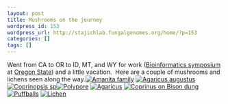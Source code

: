 ```yaml
---
layout: post
title: Mushrooms on the journey
wordpress_id: 153
wordpress_url: http://stajichlab.fungalgenomes.org/home/?p=153
categories: []
tags: []
---
```

Went from CA to OR to ID, MT, and WY for work ([Bioinformatics symposium](http://mcbworkshop.cgrb.oregonstate.edu/) at [Oregon State](http://www.oregonstate.edu/)) and a little vacation.  Here are a couple of mushrooms and lichens seen along the way.[![Amanita family](http://farm4.static.flickr.com/3307/3651510049_5e21912976_m.jpg)](http://www.flickr.com/photos/stajich/3651510049/ "Amanita family by jason.stajich, on Flickr") [![Agaricus augustus](http://farm4.static.flickr.com/3623/3651543265_7992eacd35_m.jpg)](http://www.flickr.com/photos/stajich/3651543265/ "Agaricus augustus by jason.stajich, on Flickr") [![Coprinopsis sp](http://farm3.static.flickr.com/2422/3652427738_204b1f1996_m.jpg)](http://www.flickr.com/photos/stajich/3652427738/ "Coprinopsis sp by jason.stajich, on Flickr")[![Polypore](http://farm3.static.flickr.com/2470/3651639019_fc9522e0c4_m.jpg)](http://www.flickr.com/photos/stajich/3651639019/ "Polypore by jason.stajich, on Flickr") [![Agaricus](http://farm4.static.flickr.com/3557/3672575125_81db0869f8_m.jpg)](http://www.flickr.com/photos/stajich/3672575125/ "Agaricus by jason.stajich, on Flickr") [![Coprinus on Bison dung](http://farm3.static.flickr.com/2584/3673377232_927d735bb9_m.jpg)](http://www.flickr.com/photos/stajich/3673377232/ "Coprinus on Bison dung by jason.stajich, on Flickr")[![Puffballs](http://farm4.static.flickr.com/3404/3673390604_c001e0ede6_m.jpg)](http://www.flickr.com/photos/stajich/3673390604/ "Puffballs by jason.stajich, on Flickr") [![Lichen](http://farm4.static.flickr.com/3648/3673396520_2e0f4c6a44_m.jpg)](http://www.flickr.com/photos/stajich/3673396520/ "Lichen by jason.stajich, on Flickr")
